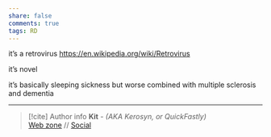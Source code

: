 ```yaml
---
share: false
comments: true
tags: RD
---
```

it’s a retrovirus https://en.wikipedia.org/wiki/Retrovirus

it’s novel

it’s basically sleeping sickness but worse combined with multiple sclerosis and dementia

-----
> [!cite] Author info
> **Kit** - *(AKA Kerosyn, or QuickFastly)*\
> [Web zone](https://kerosyn.link) // [Social](https://m.tripulse.link/@kit)